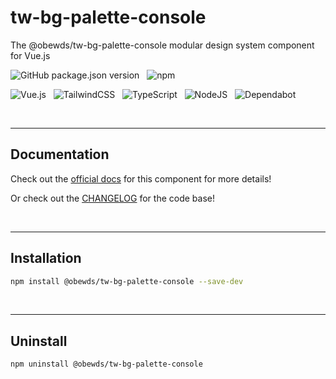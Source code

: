 # tw-bg-palette-console

The @obewds/tw-bg-palette-console modular design system component for Vue.js

![GitHub package.json version](https://img.shields.io/github/package-json/v/obewds/tw-bg-palette-console?label=Github&logo=github&style=for-the-badge) &nbsp; ![npm](https://img.shields.io/npm/v/@obewds/tw-bg-palette-console?color=%23cc3534&logo=npm&style=for-the-badge)

![Vue.js](https://img.shields.io/badge/vuejs-%2335495e.svg?style=for-the-badge&logo=vuedotjs&logoColor=%234FC08D) &nbsp; ![TailwindCSS](https://img.shields.io/badge/tailwindcss-%2338B2AC.svg?style=for-the-badge&logo=tailwind-css&logoColor=white) &nbsp; ![TypeScript](https://img.shields.io/badge/typescript-%23007ACC.svg?style=for-the-badge&logo=typescript&logoColor=white) &nbsp; ![NodeJS](https://img.shields.io/badge/node.js-6DA55F?style=for-the-badge&logo=node.js&logoColor=white) &nbsp; ![Dependabot](https://img.shields.io/badge/dependabot-025E8C?style=for-the-badge&logo=dependabot&logoColor=white)

<br>

---
## Documentation

Check out the [official docs](https://obewds.github.io/tw-bg-palette-console/) for this component for more details!

Or check out the [CHANGELOG](https://obewds.github.io/tw-bg-palette-console/) for the code base!

<br>


---
## Installation

```bash
npm install @obewds/tw-bg-palette-console --save-dev
```

<br>


---
## Uninstall

```bash
npm uninstall @obewds/tw-bg-palette-console
```
